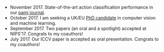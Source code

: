 - November 2017. State-of-the-art action classification performance in our [pami journal](assets/pdf/Bilen17a.pdf).
- October 2017. I am seeking a UK/EU [PhD candidate](vacancies/index.html) in computer vision and machine learning. 
- September 2017. Two papers (an oral and a spotlight) accepted at NIPS'17. Congrats to my coauthors!
- July 2017. Our ICCV paper is accepted as oral presentation. Congrats to my coauthors! 
<!-- # - June 2017. I will be a lecturer in the University of Edinburgh starting from September. -->
<!-- # - June 2017. My new homepage is finally up. -->
<!-- # - December 2016. Coorganizing [Brave new ideas for motion representations in videos workshop](http://bravenewmotion.github.io/) in CVPR'17. -->


